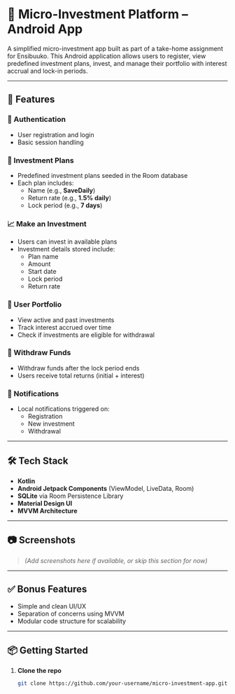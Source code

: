 # 📱 Micro-Investment Platform – Android App

A simplified micro-investment app built as part of a take-home assignment for Ensibuuko. This Android application allows users to register, view predefined investment plans, invest, and manage their portfolio with interest accrual and lock-in periods.

---

## 🚀 Features

### 🔐 Authentication
- User registration and login
- Basic session handling

### 💼 Investment Plans
- Predefined investment plans seeded in the Room database
- Each plan includes:
    - Name (e.g., **SaveDaily**)
    - Return rate (e.g., **1.5% daily**)
    - Lock period (e.g., **7 days**)

### 📈 Make an Investment
- Users can invest in available plans
- Investment details stored include:
    - Plan name
    - Amount
    - Start date
    - Lock period
    - Return rate

### 🧾 User Portfolio
- View active and past investments
- Track interest accrued over time
- Check if investments are eligible for withdrawal

### 💸 Withdraw Funds
- Withdraw funds after the lock period ends
- Users receive total returns (initial + interest)

### 🔔 Notifications
- Local notifications triggered on:
    - Registration
    - New investment
    - Withdrawal

---

## 🛠️ Tech Stack

- **Kotlin**
- **Android Jetpack Components** (ViewModel, LiveData, Room)
- **SQLite** via Room Persistence Library
- **Material Design UI**
- **MVVM Architecture**

---

## 📷 Screenshots
> *(Add screenshots here if available, or skip this section for now)*

---

## ✅ Bonus Features
- Simple and clean UI/UX
- Separation of concerns using MVVM
- Modular code structure for scalability

---

## 📦 Getting Started

1. **Clone the repo**
   ```bash
   git clone https://github.com/your-username/micro-investment-app.git
